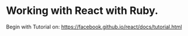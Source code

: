 # Working with React with Ruby.
Begin with Tutorial on: https://facebook.github.io/react/docs/tutorial.html 
